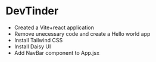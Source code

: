 # DevTinder

- Created a Vite+react application
- Remove unecessary code and create a Hello world app
- Install Tailwind CSS
- Install Daisy UI
- Add NavBar component to App.jsx
